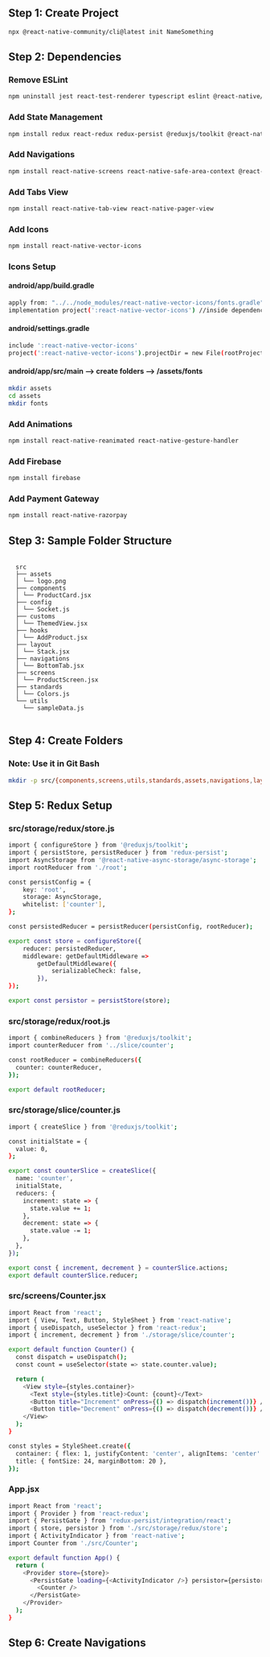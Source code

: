 ## Step 1: Create Project
```bash
npx @react-native-community/cli@latest init NameSomething
```
## Step 2: Dependencies
### Remove ESLint
```bash
npm uninstall jest react-test-renderer typescript eslint @react-native/eslint-config @react-native/new-app-screen @react-native/typescript-config @types/jest @types/react @types/react-test-renderer
```
### Add State Management
```bash
npm install redux react-redux redux-persist @reduxjs/toolkit @react-native-async-storage/async-storage
```
### Add Navigations
```bash
npm install react-native-screens react-native-safe-area-context @react-navigation/native @react-navigation/native-stack @react-navigation/bottom-tabs @react-navigation/material-top-tabs 
```
### Add Tabs View
```bash
npm install react-native-tab-view react-native-pager-view 
```
### Add Icons
```bash
npm install react-native-vector-icons
```
### Icons Setup
#### android/app/build.gradle
```bash
apply from: "../../node_modules/react-native-vector-icons/fonts.gradle" //starting
implementation project(':react-native-vector-icons') //inside dependencies
```
#### android/settings.gradle
```bash
include ':react-native-vector-icons'
project(':react-native-vector-icons').projectDir = new File(rootProject.projectDir, '../node_modules/react-native-vector-icons/android')
```
#### android/app/src/main --> create folders --> /assets/fonts
```bash
mkdir assets
cd assets
mkdir fonts
```
### Add Animations
```bash
npm install react-native-reanimated react-native-gesture-handler
```
### Add Firebase
```bash
npm install firebase
```
### Add Payment Gateway
```bash
npm install react-native-razorpay
```
## Step 3: Sample Folder Structure
<pre> <code> 
  src
  ├── assets
  │ └── logo.png 
  ├── components
  │ └── ProductCard.jsx 
  ├── config
  │ └── Socket.js 
  ├── customs
  │ └── ThemedView.jsx
  ├── hooks
  │ └── AddProduct.jsx 
  ├── layout
  │ └── Stack.jsx 
  ├── navigations
  │ └── BottomTab.jsx 
  ├── screens
  │ └── ProductScreen.jsx 
  ├── standards
  │ └── Colors.js 
  └── utils
    └── sampleData.js 
</code> </pre>
## Step 4: Create Folders
### Note: Use it in Git Bash
```bash
mkdir -p src/{components,screens,utils,standards,assets,navigations,layout,config,customs,helpers,hooks}
```
## Step 5: Redux Setup
### src/storage/redux/store.js
```bash
import { configureStore } from '@reduxjs/toolkit';
import { persistStore, persistReducer } from 'redux-persist';
import AsyncStorage from '@react-native-async-storage/async-storage';
import rootReducer from './root';

const persistConfig = {
    key: 'root',
    storage: AsyncStorage,
    whitelist: ['counter'],
};

const persistedReducer = persistReducer(persistConfig, rootReducer);

export const store = configureStore({
    reducer: persistedReducer,
    middleware: getDefaultMiddleware =>
        getDefaultMiddleware({
            serializableCheck: false,
        }),
});

export const persistor = persistStore(store);
```
### src/storage/redux/root.js
```bash
import { combineReducers } from '@reduxjs/toolkit';
import counterReducer from '../slice/counter';

const rootReducer = combineReducers({
  counter: counterReducer,
});

export default rootReducer;
```

### src/storage/slice/counter.js
```bash
import { createSlice } from '@reduxjs/toolkit';

const initialState = {
  value: 0,
};

export const counterSlice = createSlice({
  name: 'counter',
  initialState,
  reducers: {
    increment: state => {
      state.value += 1;
    },
    decrement: state => {
      state.value -= 1;
    },
  },
});

export const { increment, decrement } = counterSlice.actions;
export default counterSlice.reducer;
```

### src/screens/Counter.jsx
```bash
import React from 'react';
import { View, Text, Button, StyleSheet } from 'react-native';
import { useDispatch, useSelector } from 'react-redux';
import { increment, decrement } from './storage/slice/counter';

export default function Counter() {
  const dispatch = useDispatch();
  const count = useSelector(state => state.counter.value);

  return (
    <View style={styles.container}>
      <Text style={styles.title}>Count: {count}</Text>
      <Button title="Increment" onPress={() => dispatch(increment())} />
      <Button title="Decrement" onPress={() => dispatch(decrement())} />
    </View>
  );
}

const styles = StyleSheet.create({
  container: { flex: 1, justifyContent: 'center', alignItems: 'center' },
  title: { fontSize: 24, marginBottom: 20 },
});

```

### App.jsx
```bash
import React from 'react';
import { Provider } from 'react-redux';
import { PersistGate } from 'redux-persist/integration/react';
import { store, persistor } from './src/storage/redux/store';
import { ActivityIndicator } from 'react-native';
import Counter from './src/Counter';

export default function App() {
  return (
    <Provider store={store}>
      <PersistGate loading={<ActivityIndicator />} persistor={persistor}>
        <Counter />
      </PersistGate>
    </Provider>
  );
}
```

## Step 6: Create Navigations

